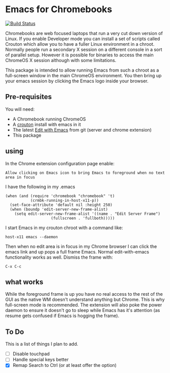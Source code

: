 Emacs for Chromebooks
=====================
[![Build Status](https://travis-ci.org/stsquad/emacs-chromebooks.png?branch=master)](https://travis-ci.org/stsquad/emacs-chromebooks)

Chromebooks are web focused laptops that run a very cut down version
of Linux. If you enable Developer mode you can install a set of
scripts called Crouton which allow you to have a fuller Linux
environment in a chroot. Normally people run a secondary X session on
a different console in a sort of parallel setup. However it is
possible for binaries to access the main ChromeOS X session although
with some limitations.

This package is intended to allow running Emacs from such a chroot as
a full-screen window in the main ChromeOS environment. You then bring
up your emacs session by clicking the Emacs logo inside your browser.

Pre-requisites
--------------

You will need:
  * A Chromebook running ChromeOS
  * A [crouton][1] install with emacs in it
  * The latest [Edit with Emacs][2] from git (server and chrome extension)
  * This package

using
-----

In the Chrome extension configuration page enable:

    Allow clicking on Emacs icon to bring Emacs to foreground when no text area in focus

I have the following in my .emacs

```elisp
(when (and (require 'chromebook "chromebook" 't)
           (crmbk-running-in-host-x11-p))
  (set-face-attribute 'default nil :height 250)
  (when (boundp 'edit-server-new-frame-alist)
    (setq edit-server-new-frame-alist '((name . "Edit Server Frame")
					(fullscreen . 'fullboth)))))
```

I start Emacs in my crouton chroot with a command like:

    host-x11 emacs --daemon

Then when no edit area is in focus in my Chrome browser I can click
the emacs link and up pops a full frame Emacs. Normal edit-with-emacs
functionality works as well. Dismiss the frame with:

    C-x C-c

what works
----------

While the foreground frame is up you have no real access to the rest
of the GUI as the native WM doesn't understand anything but Chrome.
This is why full-screen mode is recommended. The extension will also
poke the power daemon to ensure it doesn't go to sleep while Emacs has
it's attention (as resume gets confused if Emacs is hogging the
frame).

To Do
-----

This is a list of things I plan to add.

- [ ] Disable touchpad
- [ ] Handle special keys better
- [x] Remap Search to Ctrl (or at least offer the option)

[1]: https://github.com/dnschneid/crouton "Crouton chroot for ChromeOS"
[2]: https://github.com/stsquad/emacs_chrome "Edit with Emacs Chrome Extension"






